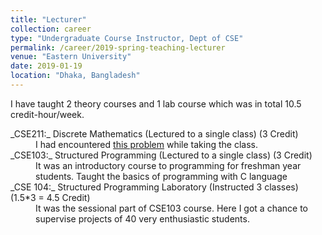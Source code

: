 ```yaml
---
title: "Lecturer"
collection: career
type: "Undergraduate Course Instructor, Dept of CSE"
permalink: /career/2019-spring-teaching-lecturer
venue: "Eastern University"
date: 2019-01-19
location: "Dhaka, Bangladesh"
---
```


I have taught 2 theory courses and 1 lab course which was in total 10.5 credit-hour/week.
<dl>
  <dt>_CSE211:_ Discrete Mathematics (Lectured to a single class) (3 Credit) </dt>
  <dd>I had encountered <a href="https://joyantabasak13.github.io/posts/2019/08/Mobile-lock-patterns/">this problem</a> while taking the class.</dd>
  <dt>_CSE103:_ Structured Programming (Lectured to a single class) (3 Credit) </dt>
  <dd>It was an introductory course to programming for freshman year students. Taught the basics of programming with C language </dd>
  <dt>_CSE 104:_ Structured Programming Laboratory (Instructed 3 classes) (1.5*3 = 4.5 Credit)</dt>
  <dd>It was the sessional part of CSE103 course. Here I got a chance to supervise projects of 40 very enthusiastic students.</dd>
</dl>
